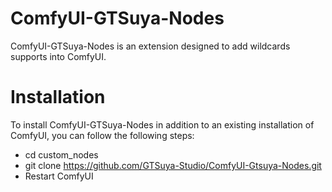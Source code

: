 # ComfyUI-GTSuya-Nodes

ComfyUI-GTSuya-Nodes is an extension designed to add wildcards supports into ComfyUI.

# Installation
To install ComfyUI-GTSuya-Nodes in addition to an existing installation of ComfyUI, you can follow the following steps:

+ cd custom_nodes
+ git clone https://github.com/GTSuya-Studio/ComfyUI-Gtsuya-Nodes.git
+ Restart ComfyUI
